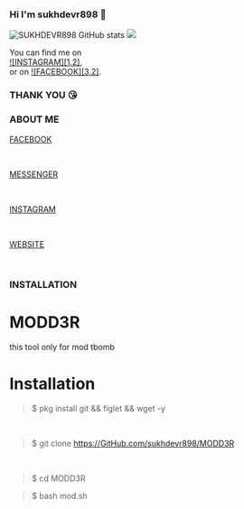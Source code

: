 ### Hi I'm sukhdevr898 👋

<!--
**sukhdevr898/sukhdevr898** is a ✨ _special_ ✨ repository because its `README.md` (this file) appears on your GitHub profile.

Here are some ideas to get you started:

- 🔭 I’m currently working on ..
- ⚡ Fun fact: ...
-->
![SUKHDEVR898 GitHub stats](https://github-readme-stats.vercel.app/api?username=sukhdevr898&show_icons=true&theme=radical)
<img src="https://img.shields.io/static/v1?label=<https://sukhdevr898.site123.me>&message=<https://m.me/sukhdevr898>&color=<COLOR>" />
<!-- Actual text -->

You can find me on <br>
[![INSTAGRAM][1.2]][1],<br> or on [![FACEBOOK][3.2]][2].

<!-- Icons -->


<!-- Links to your social media accounts -->

[1]: https://m.instagram.com/sukhdevr898
[2]: https://m.facebook.com/sukhdevr898/
### THANK YOU 😘
### ABOUT ME 
<p><a href="https://m.facebook.com/sukhdevr898 ">  FACEBOOK </a></p><br>
<p><a href="https://m.me/sukhdevr898" >  MESSENGER </a></p><br>
<p><a href="https://m.instagram.com/sukhdevr898 ">  INSTAGRAM </a></p><br>
<p><a href="https://sukhdevr898.site123.me ">  WEBSITE </a></p><br>

### INSTALLATION 
# MODD3R
this tool only for mod tbomb
# Installation
>$ pkg install git && figlet && wget -y 
<br>



>$ git clone https://GitHub.com/sukhdevr898/MODD3R

<br>

>$ cd MODD3R<br>

>$ bash mod.sh<br>
